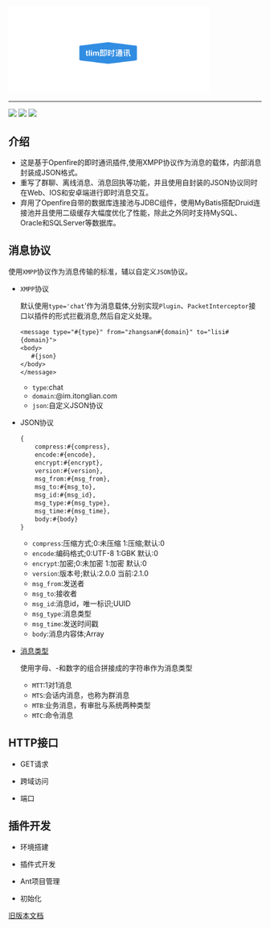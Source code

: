 <img src="https://github.com/GepengCn/tlim/blob/dev/images/tlim.png?raw=true" style="max-width:400px;" />

---
[![](https://img.shields.io/badge/doc-2.1.0-green.svg)](https://github.com/GepengCn/tlim/blob/dev/src/README.md)
[![](https://img.shields.io/badge/releases-v1.1-orange.svg)](https://github.com/GepengCn/tlim/releases)
[![](https://img.shields.io/badge/Download-1.1-blue.svg)](https://github.com/GepengCn/tlim/releases/download/V1.1/openfire_V_1_1.zip)


## 介绍


- 这是基于Openfire的即时通讯插件,使用XMPP协议作为消息的载体，内部消息封装成JSON格式。
- 重写了群聊、离线消息、消息回执等功能，并且使用自封装的JSON协议同时在Web、IOS和安卓端进行即时消息交互。
- 弃用了Openfire自带的数据库连接池与JDBC组件，使用MyBatis搭配Druid连接池并且使用二级缓存大幅度优化了性能，除此之外同时支持MySQL、Oracle和SQLServer等数据库。



## 消息协议

使用`XMPP`协议作为消息传输的标准，辅以自定义`JSON`协议。

- `XMPP`协议

    默认使用`type='chat`'作为消息载体,分别实现`Plugin`、`PacketInterceptor`接口以插件的形式拦截消息,然后自定义处理。

    ```
    <message type="#{type}" from="zhangsan#{domain}" to="lisi#{domain}">
    <body>
       #{json}
    </body>
    </message>

    ```

    - `type`:chat
    - `domain`:@im.itonglian.com
    - `json`:自定义JSON协议

- JSON协议


    ```
    {
        compress:#{compress},
        encode:#{encode},
        encrypt:#{encrypt},
        version:#{version},
        msg_from:#{msg_from},
        msg_to:#{msg_to},
        msg_id:#{msg_id},
        msg_type:#{msg_type},
        msg_time:#{msg_time},
        body:#{body}
    }
    ```

    - `compress`:压缩方式;0:未压缩 1:压缩;默认:0
    - `encode`:编码格式;0:UTF-8 1:GBK 默认:0
    - `encrypt`:加密;0:未加密 1:加密 默认:0
    - `version`:版本号;默认:2.0.0 当前:2.1.0
    - `msg_from`:发送者
    - `msg_to`:接收者
    - `msg_id`:消息id，唯一标识;UUID
    - `msg_type`:消息类型
    - `msg_time`:发送时间戳
    - `body`:消息内容体;Array

- [消息类型][messageType]

    使用字母、-和数字的组合拼接成的字符串作为消息类型

    - `MTT`:1对1消息
    - `MTS`:会话内消息，也称为群消息
    - `MTB`:业务消息，有审批与系统两种类型
    - `MTC`:命令消息


## HTTP接口

- GET请求

- 跨域访问

- 端口


## 插件开发

- 环境搭建

- 插件式开发

- Ant项目管理

- 初始化



[旧版本文档][oldDoc]










[messageType]:https://github.com/GepengCn/tlim/blob/dev/src/MESSAGE_TYPE.md


[symbol]:https://github.com/GepengCn/tlim/blob/dev/images/tlim.png?raw=true


[oldDoc]:https://github.com/GepengCn/tlim/blob/master/README.md

